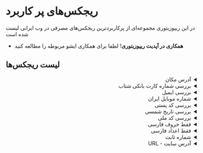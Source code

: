
# ریجکس‌های پر کاربرد

در این ریپوزیتوری مجموعه‌ای از پرکاربردترین ریجکس‌های مصرفی در وب ایرانی لیست شده است

* **همکاری در آپدیت ریپوزیتوری**! لطفا برای همکاری ایشو مربوطه را مطالعه کنید

## لیست ریجکس‌ها

<details dir="rtl" style="">
    <summary>آدرس مکان</summary>
    <br>
    حروف فارسی و اعداد را قبول میکند شامل تمامی کاراتر‌های قابل استفاده در آدرس فارسی است
    <br>
    نمونه صحیح: خ تهرانی پ1, زنگ اول پلاک 2, خیابان آزادی – خیابان ملت – جنب تاکسیرانی – ساختمان سابق – شرکت شهرک صنعتی – طبقه سوم
    <br>
    <br>

```js
^[\u0600-\u06FF\s\d-–]+$
```
</details>

<details dir="rtl" style="">
    <summary>بررسی شماره کارت بانکی شتاب</summary>
    <br>
    شماره کارت بانکی شماره کارت بانکی ۱۶ رقم دارد و هیچ حرف انگلیسی یا فارسی در آن به کار نمی‌رود
    <br>
    نمونه صحیح: 6037251221121221, 5022291076442290, 2056789787874411, 9919102365459878
    <br>
    <br>

```js
[2569]{1}[\d]{15}
```
</details>

<details dir="rtl" style="">
    <summary>بررسی ایمیل</summary>
    <br>
    ایمیل صحیح قبول میکند
    <br>
    نمونه صحیح: majidh1@live.com, a@b.com
    <br>
    <br>

```js
^[\w-\.]+@([\w-]+\.)+[\w-]{2,4}$
```
</details>

<details dir="rtl">
    <summary>شماره موبایل ایران</summary>
    <br>
    

<details dir="rtl" style="padding: 0 25px">
    <summary>شماره موبایل ایران - داخلی</summary>
    <br>
    شماره موبایل صحیح قبول میکند و با 09 شروع میشود
    <br>
    نمونه صحیح: 09012345678, 09121234567
    <br>
    <br>

```js
^09\d{9}$
```
</details>


<details dir="rtl" style="padding: 0 25px">
    <summary>شماره موبایل ایران - خارجی</summary>
    <br>
    شماره موبایل صحیح قبول میکند و با +989 شروع میشود
    <br>
    نمونه صحیح: +989012345678, +989121234567
    <br>
    <br>

```js
^\+989\d{9}$
```
</details>


<details dir="rtl" style="padding: 0 25px">
    <summary>شماره موبایل ایران - داخلی یا خارجی</summary>
    <br>
    شماره موبایل صحیح قبول میکند و یا با +98 شروع میشود یا با 0
    <br>
    نمونه صحیح: +989012345678, 09351234567
    <br>
    <br>

```js
^(\+98|0)?9\d{9}$
```
</details>

</details>
    
<details dir="rtl" style="">
    <summary>بررسی کد پستی</summary>
    <br>
    کدپستی شامل 10 رقم میباشد فقط اعداد قابل قبول است
    <br>
    نمونه صحیح: 6317836531, 5614793457, 3715659319
    <br>
    <br>

```js
\b(?!(\d)\1{3})[13-9]{4}[1346-9][013-9]{5}\b
```
</details>

<details dir="rtl" style="">
    <summary>بررسی تاریخ شمسی</summary>
    <br>
    تاریخ شمسی صحیح قبول میکند و بین اعداد / هست این regex سال‌های غیر مرسوم را پوشش نمیدهد
    <br>
    نمونه صحیح: 1371/10/08, 1471/12/29, 1271/01/01, 1571/05/11, 1329/08/25
    <br>
    <br>

```js
^1[2-5]\d{2}/((0[1-6]/((3[0-1])|([1-2][0-9])|(0[1-9])))|((1[0-2]|(0[7-9]))/(30|([1-2][0-9])|(0[1-9]))))$
```
</details>

<details dir="rtl" style="">
    <summary>بررسی کد ملی</summary>
    <br>
    کد ملی 10 رقمی و فقط عدد قبول میکند به دلیل داشتن الگوریتم در کد ملی با ریجکس به تهنایی نمی‌توان کد ملی را اعتبار سنجی کرد برای بررسی صحیح بودن کد ملی از <a href="https://github.com/majidh1/iranianNationalCode/blob/main/src/iranianNationalCodeValidator.js">این ریپو</a> میتوانید استفاده کنید
    <br>
    نمونه صحیح: 0011234554, 2569871231
    <br>
    <br>

```js
^[0-9]{10}$
```
</details>

<details dir="rtl" style="">
    <summary>فقط حروف فارسی</summary>
    <br>
    حروف فارسی قبول میکند شامل تمامی کاراتر‌های قابل استفاده در متون فارسی
    <br>
    نمونه صحیح: سلام, ضصثقفغعهخحجچچچچچچچچچچچپگکمنتالبیسشظطزرذدئوريالًٌٍـآۀَُِّءأإؤژية
    <br>
    <br>

```js
^[\u0600-\u06FF\s]+$
```
</details>

<details dir="rtl" style="">
    <summary>فقط اعداد فارسی</summary>
    <br>
    فقط اعداد فارسی قبول میکند
    <br>
    نمونه صحیح: ۰۱۲۳۴۵۶۷۸۹, ۹۵۹۱۲۰۰۰۰۶۳۳
    <br>
    <br>

```js
^[۰۱۲۳۴۵۶۷۸۹]+$
```
</details>

<details dir="rtl" style="">
    <summary>شماره ثابت</summary>
    <br>
    فقط اعداد ترکیب و پیش شماره
    <br>
    نمونه صحیح: 021-66332211, 039-55126541, 041-35674124, 068-66332211
    <br>
    <br>

```js
^0[0-9]{2,}-[0-9]{7,}$
```
</details>

<details dir="rtl" style="">
    <summary>آدرس سایت - URL</summary>
    <br>
    یک آدرس سایت معتبر قبول میکند
    <br>
    نمونه صحیح: https://stackoverflow.com/, http://stackoverflow.com, http://google.com/test, https://github.blog
    <br>
    <br>

```js
https?://(www\.)?[-a-zA-Z0-9@:%._\+~#=]{1,256}\.[a-zA-Z0-9()]{1,6}\b([-a-zA-Z0-9()@:%_\+.~#?&//=]*)
```
</details>

